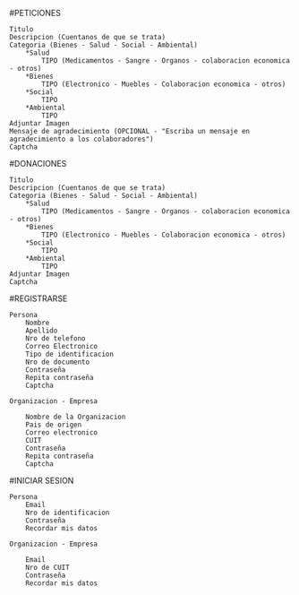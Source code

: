 
#PETICIONES
    
    Titulo
    Descripcion (Cuentanos de que se trata)
    Categoria (Bienes - Salud - Social - Ambiental)
        *Salud
            TIPO (Medicamentos - Sangre - Organos - colaboracion economica - otros)
        *Bienes
            TIPO (Electronico - Muebles - Colaboracion economica - otros)
        *Social
            TIPO 
        *Ambiental
            TIPO 
    Adjuntar Imagen
    Mensaje de agradecimiento (OPCIONAL - "Escriba un mensaje en agradecimiento a los colaboradores")
    Captcha

#DONACIONES

    Titulo
    Descripcion (Cuentanos de que se trata)
    Categoria (Bienes - Salud - Social - Ambiental)
        *Salud
            TIPO (Medicamentos - Sangre - Organos - colaboracion economica - otros)
        *Bienes
            TIPO (Electronico - Muebles - Colaboracion economica - otros)
        *Social
            TIPO 
        *Ambiental
            TIPO 
    Adjuntar Imagen
    Captcha

#REGISTRARSE

    Persona 
        Nombre
        Apellido
        Nro de telefono
        Correo Electronico
        Tipo de identificacion
        Nro de documento
        Contraseña 
        Repita contraseña 
        Captcha

    Organizacion - Empresa

        Nombre de la Organizacion
        Pais de origen
        Correo electronico
        CUIT 
        Contraseña 
        Repita contraseña 
        Captcha

#INICIAR SESION 

    Persona 
        Email
        Nro de identificacion
        Contraseña
        Recordar mis datos

    Organizacion - Empresa

        Email
        Nro de CUIT
        Contraseña
        Recordar mis datos